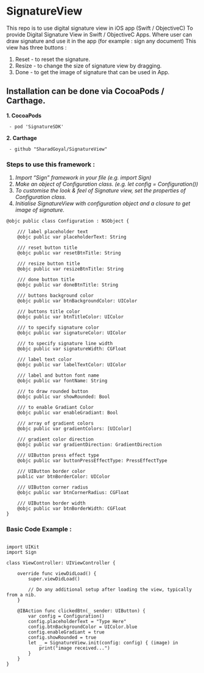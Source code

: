 # SignatureView
This repo is to use digital signature view in iOS app (Swift / ObjectiveC)
To provide Digital Signature View in Swift / ObjectiveC Apps. Where user can draw signature and use it in the app (for example : sign any document)
This view has three buttons :
1. Reset - to reset the signature.
2. Resize - to change the size of signature view by dragging.
3. Done - to get the image of signature that can be used in App.


## Installation can be done via CocoaPods / Carthage.


**1. CocoaPods**

     - pod 'SignatureSDK'

**2. Carthage**

     - github "SharadGoyal/SignatureView"

### Steps to use this framework :
1. *Import “Sign” framework in your file (e.g. import Sign)*
2. *Make an object of Configuration class. (e.g. let config = Configuration())*
3. *To customise the look & feel of Signature view, set the properties of Configuration class.*
4. *Initialise SignatureView with configuration object and a closure to get image of signature.*

```  
@objc public class Configuration : NSObject {

    /// label placeholder text
    @objc public var placeholderText: String

    /// reset button title
    @objc public var resetBtnTitle: String

    /// resize button title
    @objc public var resizeBtnTitle: String

    /// done button title
    @objc public var doneBtnTitle: String

    /// buttons background color
    @objc public var btnBackgroundColor: UIColor

    /// buttons title color
    @objc public var btnTitleColor: UIColor

    /// to specify signature color
    @objc public var signatureColor: UIColor

    /// to specify signature line width
    @objc public var signatureWidth: CGFloat

    /// label text color
    @objc public var labelTextColor: UIColor

    /// label and button font name
    @objc public var fontName: String

    /// to draw rounded button
    @objc public var showRounded: Bool

    /// to enable Gradiant Color
    @objc public var enableGradiant: Bool

    /// array of gradient colors
    @objc public var gradientColors: [UIColor]

    /// gradient color direction
    @objc public var gradientDirection: GradientDirection

    /// UIButton press effect type
    @objc public var buttonPressEffectType: PressEffectType

    /// UIButton border color
    public var btnBorderColor: UIColor

    /// UIButton corner radius
    @objc public var btnCornerRadius: CGFloat

    /// UIButton border width
    @objc public var btnBorderWidth: CGFloat
}
```

### Basic Code Example :

```
     
import UIKit
import Sign

class ViewController: UIViewController {

    override func viewDidLoad() {
        super.viewDidLoad()
        
        // Do any additional setup after loading the view, typically from a nib.
    }

    @IBAction func clickedBtn(_ sender: UIButton) {
        var config = Configuration()
        config.placeholderText = "Type Here"
        config.btnBackgroundColor = UIColor.blue
        config.enableGradiant = true
        config.showRounded = true
        let _ = SignatureView.init(config: config) { (image) in
            print("image received...")
        }
    }
}
```
